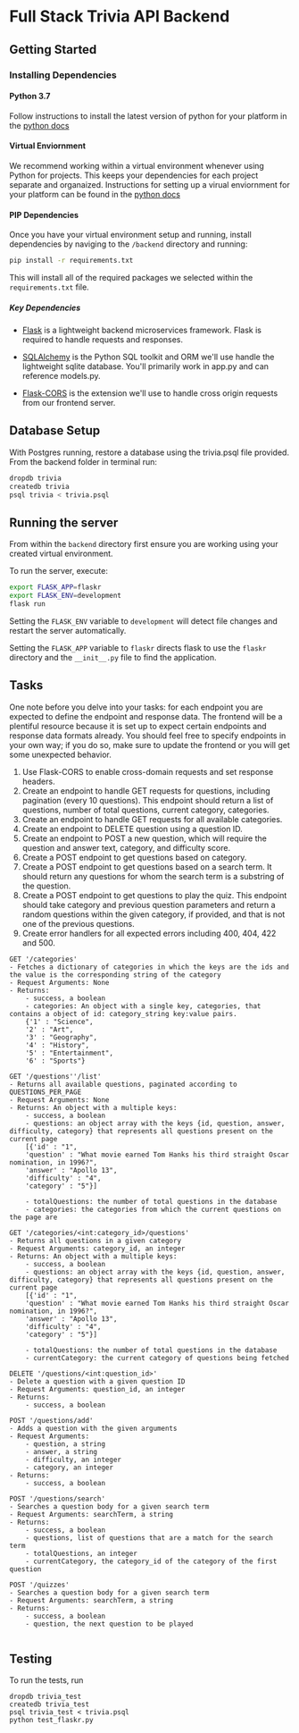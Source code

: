 # Full Stack Trivia API Backend

## Getting Started

### Installing Dependencies

#### Python 3.7

Follow instructions to install the latest version of python for your platform in the [python docs](https://docs.python.org/3/using/unix.html#getting-and-installing-the-latest-version-of-python)

#### Virtual Enviornment

We recommend working within a virtual environment whenever using Python for projects. This keeps your dependencies for each project separate and organaized. Instructions for setting up a virual enviornment for your platform can be found in the [python docs](https://packaging.python.org/guides/installing-using-pip-and-virtual-environments/)

#### PIP Dependencies

Once you have your virtual environment setup and running, install dependencies by naviging to the `/backend` directory and running:

```bash
pip install -r requirements.txt
```

This will install all of the required packages we selected within the `requirements.txt` file.

##### Key Dependencies

- [Flask](http://flask.pocoo.org/)  is a lightweight backend microservices framework. Flask is required to handle requests and responses.

- [SQLAlchemy](https://www.sqlalchemy.org/) is the Python SQL toolkit and ORM we'll use handle the lightweight sqlite database. You'll primarily work in app.py and can reference models.py. 

- [Flask-CORS](https://flask-cors.readthedocs.io/en/latest/#) is the extension we'll use to handle cross origin requests from our frontend server. 

## Database Setup
With Postgres running, restore a database using the trivia.psql file provided. From the backend folder in terminal run:
```bash
dropdb trivia
createdb trivia
psql trivia < trivia.psql
```

## Running the server

From within the `backend` directory first ensure you are working using your created virtual environment.

To run the server, execute:

```bash
export FLASK_APP=flaskr
export FLASK_ENV=development
flask run
```

Setting the `FLASK_ENV` variable to `development` will detect file changes and restart the server automatically.

Setting the `FLASK_APP` variable to `flaskr` directs flask to use the `flaskr` directory and the `__init__.py` file to find the application. 

## Tasks

One note before you delve into your tasks: for each endpoint you are expected to define the endpoint and response data. The frontend will be a plentiful resource because it is set up to expect certain endpoints and response data formats already. You should feel free to specify endpoints in your own way; if you do so, make sure to update the frontend or you will get some unexpected behavior. 

1. Use Flask-CORS to enable cross-domain requests and set response headers. 
2. Create an endpoint to handle GET requests for questions, including pagination (every 10 questions). This endpoint should return a list of questions, number of total questions, current category, categories. 
3. Create an endpoint to handle GET requests for all available categories. 
4. Create an endpoint to DELETE question using a question ID. 
5. Create an endpoint to POST a new question, which will require the question and answer text, category, and difficulty score. 
6. Create a POST endpoint to get questions based on category. 
7. Create a POST endpoint to get questions based on a search term. It should return any questions for whom the search term is a substring of the question. 
8. Create a POST endpoint to get questions to play the quiz. This endpoint should take category and previous question parameters and return a random questions within the given category, if provided, and that is not one of the previous questions. 
9. Create error handlers for all expected errors including 400, 404, 422 and 500. 

```
GET '/categories'
- Fetches a dictionary of categories in which the keys are the ids and the value is the corresponding string of the category
- Request Arguments: None
- Returns: 
    - success, a boolean
    - categories: An object with a single key, categories, that contains a object of id: category_string key:value pairs. 
    {'1' : "Science",
    '2' : "Art",
    '3' : "Geography",
    '4' : "History",
    '5' : "Entertainment",
    '6' : "Sports"}

GET '/questions''/list'
- Returns all available questions, paginated according to QUESTIONS_PER_PAGE
- Request Arguments: None
- Returns: An object with a multiple keys:
    - success, a boolean
    - questions: an object array with the keys {id, question, answer, difficulty, category} that represents all questions present on the current page
    [{'id' : "1",
    'question' : "What movie earned Tom Hanks his third straight Oscar nomination, in 1996?",
    'answer' : "Apollo 13",
    'difficulty' : "4",
    'category' : "5"}]

    - totalQuestions: the number of total questions in the database
    - categories: the categories from which the current questions on the page are

GET '/categories/<int:category_id>/questions'
- Returns all questions in a given category
- Request Arguments: category_id, an integer
- Returns: An object with a multiple keys:
    - success, a boolean
    - questions: an object array with the keys {id, question, answer, difficulty, category} that represents all questions present on the current page
    [{'id' : "1",
    'question' : "What movie earned Tom Hanks his third straight Oscar nomination, in 1996?",
    'answer' : "Apollo 13",
    'difficulty' : "4",
    'category' : "5"}]

    - totalQuestions: the number of total questions in the database
    - currentCategory: the current category of questions being fetched

DELETE '/questions/<int:question_id>'
- Delete a question with a given question ID
- Request Arguments: question_id, an integer
- Returns:     
    - success, a boolean

POST '/questions/add'
- Adds a question with the given arguments
- Request Arguments: 
    - question, a string
    - answer, a string
    - difficulty, an integer
    - category, an integer
- Returns:     
    - success, a boolean

POST '/questions/search'
- Searches a question body for a given search term
- Request Arguments: searchTerm, a string
- Returns:
    - success, a boolean     
    - questions, list of questions that are a match for the search term
    - totalQuestions, an integer
    - currentCategory, the category_id of the category of the first question

POST '/quizzes'
- Searches a question body for a given search term
- Request Arguments: searchTerm, a string
- Returns:
    - success, a boolean     
    - question, the next question to be played
   
```


## Testing
To run the tests, run
```
dropdb trivia_test
createdb trivia_test
psql trivia_test < trivia.psql
python test_flaskr.py
```